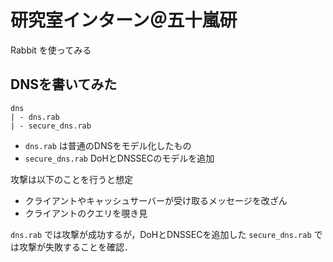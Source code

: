 # 研究室インターン＠五十嵐研
Rabbit を使ってみる

## DNSを書いてみた

```
dns
| - dns.rab
| - secure_dns.rab
```

- `dns.rab` は普通のDNSをモデル化したもの
- `secure_dns.rab` DoHとDNSSECのモデルを追加

攻撃は以下のことを行うと想定
- クライアントやキャッシュサーバーが受け取るメッセージを改ざん
- クライアントのクエリを覗き見

`dns.rab` では攻撃が成功するが，DoHとDNSSECを追加した `secure_dns.rab` では攻撃が失敗することを確認．